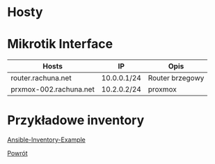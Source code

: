 Hosty
=========


Mikrotik Interface
=========
| Hosts                  | IP          | Opis            |
| ---------------------- | ------------| --------------- |
| router.rachuna.net     | 10.0.0.1/24 | Router brzegowy |
| prxmox-002.rachuna.net | 10.2.0.2/24 | proxmox         |

Przykładowe inventory
=========

[Ansible-Inventory-Example](https://github.com/wolfsea89/Ansible-Inventory-Example.git)

[Powrót](../../README.md)